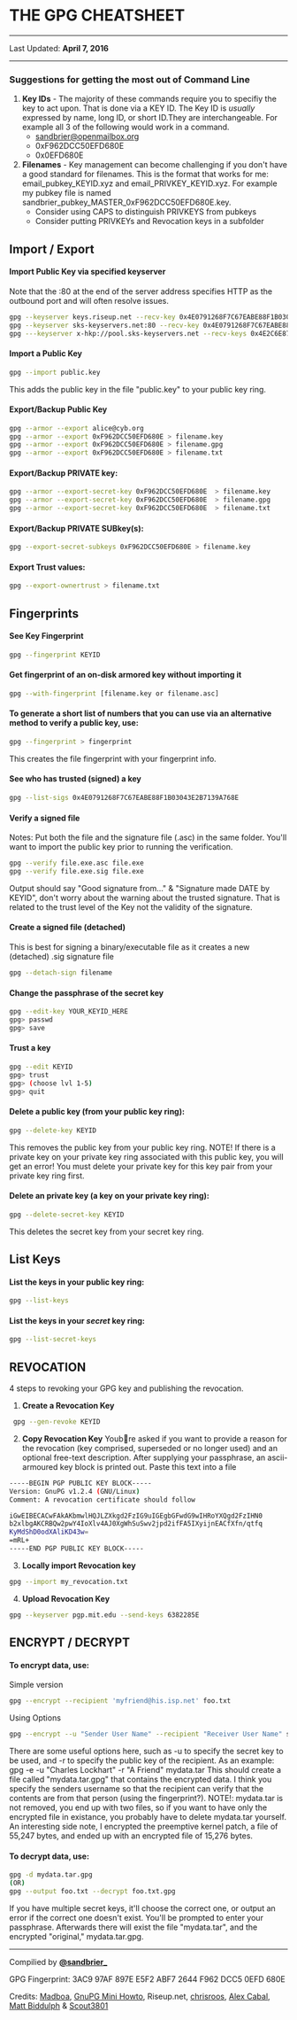 # THE GPG CHEATSHEET

---
Last Updated: **April 7, 2016**

---
### Suggestions for getting the most out of Command Line
1. **Key IDs** - The majority of these commands require you to specifiy the key to act upon. That is done via a KEY ID. The Key ID is *usually* expressed by name, long ID, or short ID.They are interchangeable. For example all 3 of the following would work in a command.
    * sandbrier@openmailbox.org
    * 0xF962DCC50EFD680E
    * 0x0EFD680E
2. **Filenames** - Key management can become challenging if you don't have a good standard for filenames. This is the format that works for me: email_pubkey_KEYID.xyz and email_PRIVKEY_KEYID.xyz. For example my pubkey file is named sandbrier_pubkey_MASTER_0xF962DCC50EFD680E.key.
    * Consider using CAPS to distinguish PRIVKEYS from pubkeys
    * Consider putting PRIVKEYs and Revocation keys in a subfolder

## Import / Export
#### Import Public Key via specified keyserver
Note that the :80 at the end of the server address specifies HTTP as the outbound port and will often resolve issues.
```sh
gpg --keyserver keys.riseup.net --recv-key 0x4E0791268F7C67EABE88F1B03043E2B7139A768E
gpg --keyserver sks-keyservers.net:80 --recv-key 0x4E0791268F7C67EABE88F1B03043E2B7139A768E
gpg ---keyserver x-hkp://pool.sks-keyservers.net --recv-keys 0x4E2C6E8793298290

```

#### Import a Public Key
```sh
gpg --import public.key
```
This adds the public key in the file "public.key" to your public key ring.

#### Export/Backup Public Key
```sh
gpg --armor --export alice@cyb.org
gpg --armor --export 0xF962DCC50EFD680E > filename.key
gpg --armor --export 0xF962DCC50EFD680E > filename.gpg
gpg --armor --export 0xF962DCC50EFD680E > filename.txt
```

#### Export/Backup PRIVATE key:
```sh
gpg --armor --export-secret-key 0xF962DCC50EFD680E  > filename.key
gpg --armor --export-secret-key 0xF962DCC50EFD680E  > filename.gpg
gpg --armor --export-secret-key 0xF962DCC50EFD680E  > filename.txt
```

#### Export/Backup PRIVATE SUBkey(s):
```sh
gpg --export-secret-subkeys 0xF962DCC50EFD680E > filename.key
```

#### Export Trust values:
```sh
gpg --export-ownertrust > filename.txt
```

## Fingerprints
#### See Key Fingerprint
```sh
gpg --fingerprint KEYID
```
####  Get fingerprint of an on-disk armored key without importing it
```sh
gpg --with-fingerprint [filename.key or filename.asc]
```
#### To generate a short list of numbers that you can use via an alternative method to verify a public key, use:
```sh
gpg --fingerprint > fingerprint
```
This creates the file fingerprint with your fingerprint info.

#### See who has trusted (signed) a key
```sh
gpg --list-sigs 0x4E0791268F7C67EABE88F1B03043E2B7139A768E
```

#### Verify a signed file
Notes: Put both the file and the signature file (.asc) in the same folder. You'll want to import the public key prior to running the verification.
```sh
gpg --verify file.exe.asc file.exe
gpg --verify file.exe.sig file.exe
```
Output should say "Good signature from..." & "Signature made DATE by KEYID", don't worry about the warning about the trusted signature. That is related to the trust level of the Key not the validity of the signature.

#### Create a signed file (detached)
This is best for signing a binary/executable file as it creates a new (detached) .sig signature file
```sh
gpg --detach-sign filename
```

#### Change the passphrase of the secret key
```sh
gpg --edit-key YOUR_KEYID_HERE
gpg> passwd
gpg> save
```

#### Trust a key
```sh
gpg --edit KEYID
gpg> trust
gpg> (choose lvl 1-5)
gpg> quit
```

#### Delete a public key (from your public key ring):
```sh
gpg --delete-key KEYID
```
This removes the public key from your public key ring.
NOTE! If there is a private key on your private key ring associated with this public key, you will get an error! You must delete your private key for this key pair from your private key ring first.

#### Delete an private key (a key on your private key ring):
```sh
gpg --delete-secret-key KEYID
```
This deletes the secret key from your secret key ring.

## List Keys
#### List the keys in your public key ring:
```sh
gpg --list-keys
```

#### List the keys in your *secret* key ring:
```sh
gpg --list-secret-keys
```
## REVOCATION
4 steps to revoking your GPG key and publishing the revocation.
1. **Create a Revocation Key**
```sh
 gpg --gen-revoke KEYID
```
2. **Copy Revocation Key**
Youb re asked if you want to provide a reason for the revocation (key comprised, superseded or no longer used) and an optional free-text description. After supplying your passphrase, an ascii-armoured key block is printed out. Paste this text into a file
```sh
-----BEGIN PGP PUBLIC KEY BLOCK-----
Version: GnuPG v1.2.4 (GNU/Linux)
Comment: A revocation certificate should follow

iGwEIBECACwFAkAKbmwlHQJLZXkgd2FzIG9uIGEgbGFwdG9wIHRoYXQgd2FzIHN0
b2xlbgAKCRBQw2pwY4IoXlv4AJ0XgWhSuSwv2jpd2ifFA5IXyijnEACfXfn/qtfq
KyMdShD0odXAliKD43w=
=mRL+
-----END PGP PUBLIC KEY BLOCK-----
```
3. **Locally import Revocation key**
```sh
gpg --import my_revocation.txt
```
4. **Upload Revocation Key**
```sh
gpg --keyserver pgp.mit.edu --send-keys 6382285E
```

## ENCRYPT / DECRYPT
#### To encrypt data, use:
Simple version
```sh
gpg --encrypt --recipient 'myfriend@his.isp.net' foo.txt
```
Using Options
```sh
gpg --encrypt --u "Sender User Name" --recipient "Receiver User Name" somefile
```
There are some useful options here, such as -u to specify the secret key to be used, and -r to specify the public key of the recipient.
As an example: gpg -e -u "Charles Lockhart" -r "A Friend" mydata.tar
This should create a file called "mydata.tar.gpg" that contains the encrypted data. I think you specify the senders username so that the recipient can verify that the contents are from that person (using the fingerprint?).
NOTE!: mydata.tar is not removed, you end up with two files, so if you want to have only the encrypted file in existance, you probably have to delete mydata.tar yourself.
An interesting side note, I encrypted the preemptive kernel patch, a file of 55,247 bytes, and ended up with an encrypted file of 15,276 bytes.

#### To decrypt data, use:
```sh
gpg -d mydata.tar.gpg
(OR)
gpg --output foo.txt --decrypt foo.txt.gpg
```

If you have multiple secret keys, it'll choose the correct one, or output an error if the correct one doesn't exist. You'll be prompted to enter your passphrase. Afterwards there will exist the file "mydata.tar", and the encrypted "original," mydata.tar.gpg.

---
Compilied by **[@sandbrier_](https://twitter.com/sandbrier_)** 

GPG Fingerprint: 3AC9 97AF 897E E5F2 ABF7  2644 F962 DCC5 0EFD 680E

Credits: [Madboa](https://www.madboa.com/geek/gpg-quickstart/), [GnuPG Mini Howto](http://www.dewinter.com/gnupg_howto/english/GPGMiniHowto.html), Riseup.net, [chrisroos](https://gist.github.com/chrisroos/1205934), [Alex Cabal](https://alexcabal.com/creating-the-perfect-gpg-keypair/), [Matt Biddulph](https://www.hackdiary.com/2004/01/18/revoking-a-gpg-key/) & [Scout3801](http://irtfweb.ifa.hawaii.edu/~lockhart/gpg/gpg-cs.html)
